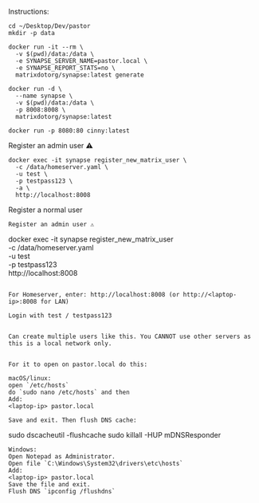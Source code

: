 Instructions:

```
cd ~/Desktop/Dev/pastor
mkdir -p data
```

```
docker run -it --rm \
  -v $(pwd)/data:/data \
  -e SYNAPSE_SERVER_NAME=pastor.local \
  -e SYNAPSE_REPORT_STATS=no \
  matrixdotorg/synapse:latest generate
```

```
docker run -d \
  --name synapse \
  -v $(pwd)/data:/data \
  -p 8008:8008 \
  matrixdotorg/synapse:latest
```

```
docker run -p 8080:80 cinny:latest
```

Register an admin user ⚠

```
docker exec -it synapse register_new_matrix_user \
  -c /data/homeserver.yaml \
  -u test \
  -p testpass123 \
  -a \
  http://localhost:8008
```

Register a normal user 

```
Register an admin user ⚠

```
docker exec -it synapse register_new_matrix_user \
  -c /data/homeserver.yaml \
  -u test \
  -p testpass123 \
  http://localhost:8008
```

For Homeserver, enter: http://localhost:8008 (or http://<laptop-ip>:8008 for LAN)

Login with test / testpass123


Can create multiple users like this. You CANNOT use other servers as this is a local network only.


For it to open on pastor.local do this:

macOS/linux:
open `/etc/hosts`
do `sudo nano /etc/hosts` and then
Add:
<laptop-ip> pastor.local

Save and exit. Then flush DNS cache:
```
sudo dscacheutil -flushcache
sudo killall -HUP mDNSResponder
```
Windows:
Open Notepad as Administrator.
Open file `C:\Windows\System32\drivers\etc\hosts`
Add:
<laptop-ip> pastor.local
Save the file and exit.
Flush DNS `ipconfig /flushdns`